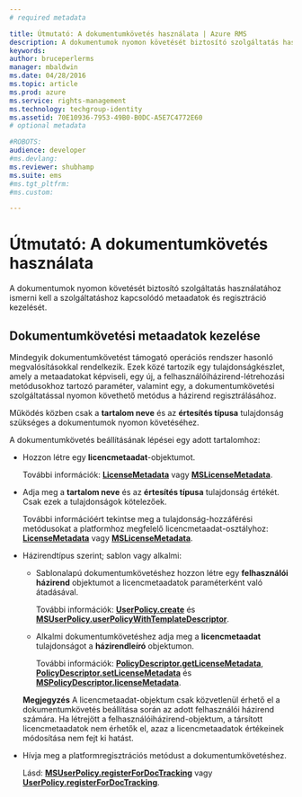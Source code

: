 ```yaml
---
# required metadata

title: Útmutató: A dokumentumkövetés használata | Azure RMS
description: A dokumentumok nyomon követését biztosító szolgáltatás használatához ismerni kell a szolgáltatáshoz kapcsolódó metaadatok és regisztráció kezelését.
keywords:
author: bruceperlerms
manager: mbaldwin
ms.date: 04/28/2016
ms.topic: article
ms.prod: azure
ms.service: rights-management
ms.technology: techgroup-identity
ms.assetid: 70E10936-7953-49B0-B0DC-A5E7C4772E60
# optional metadata

#ROBOTS:
audience: developer
#ms.devlang:
ms.reviewer: shubhamp
ms.suite: ems
#ms.tgt_pltfrm:
#ms.custom:

---
```


# Útmutató: A dokumentumkövetés használata

A dokumentumok nyomon követését biztosító szolgáltatás használatához ismerni kell a szolgáltatáshoz kapcsolódó metaadatok és regisztráció kezelését.

## Dokumentumkövetési metaadatok kezelése

Mindegyik dokumentumkövetést támogató operációs rendszer hasonló megvalósításokkal rendelkezik. Ezek közé tartozik egy tulajdonságkészlet, amely a metaadatokat képviseli, egy új, a felhasználóiházirend-létrehozási metódusokhoz tartozó paraméter, valamint egy, a dokumentumkövetési szolgáltatással nyomon követhető metódus a házirend regisztrálásához.

Működés közben csak a **tartalom neve** és az **értesítés típusa** tulajdonság szükséges a dokumentumok nyomon követéséhez.

A dokumentumkövetés beállításának lépései egy adott tartalomhoz:

-   Hozzon létre egy **licencmetaadat**-objektumot.

    További információk: [**LicenseMetadata**](/rights-management/sdk/4.2/api/android/com.microsoft.rightsmanagement#msipcthin2_licensemetadata_interface_java) vagy [**MSLicenseMetadata**](/rights-management/sdk/4.2/api/iOS/mslicensemetadata#msipcthin2_mslicensemetadata_class_objc).

-   Adja meg a **tartalom neve** és az **értesítés típusa** tulajdonság értékét. Csak ezek a tulajdonságok kötelezőek.

    További információért tekintse meg a tulajdonság-hozzáférési metódusokat a platformhoz megfelelő licencmetaadat-osztályhoz: [**LicenseMetadata**](/rights-management/sdk/4.2/api/android/com.microsoft.rightsmanagement#msipcthin2_licensemetadata_interface_java) vagy [**MSLicenseMetadata**](/rights-management/sdk/4.2/api/iOS/mslicensemetadata#msipcthin2_mslicensemetadata_class_objc).

-   Házirendtípus szerint; sablon vagy alkalmi:

    -   Sablonalapú dokumentumkövetéshez hozzon létre egy **felhasználói házirend** objektumot a licencmetaadatok paraméterként való átadásával.

        További információk: [**UserPolicy.create**](/rights-management/sdk/4.2/api/android/userpolicy#msipcthin2_userpolicy_class_java) és [**MSUserPolicy.userPolicyWithTemplateDescriptor**](/rights-management/sdk/4.2/api/iOS/msuserpolicy#msipcthin2_msuserpolicy_templatedescriptor_property_objc).

    -   Alkalmi dokumentumkövetéshez adja meg a **licencmetaadat** tulajdonságot a **házirendleíró** objektumon.

        További információk: [**PolicyDescriptor.getLicenseMetadata**](/rights-management/sdk/4.2/api/android/policydescriptor#msipcthin2_policydescriptor_interface_java), [**PolicyDescriptor.setLicenseMetadata**](/rights-management/sdk/4.2/api/android/policydescriptor#msipcthin2_policydescriptor_setlicensemetadata_java) és [**MSPolicyDescriptor.licenseMetadata**](/rights-management/sdk/4.2/api/iOS/mspolicydescriptor#msipcthin2_mspolicydescriptor_licensemetadata_property_objc).

    **Megjegyzés**  A licencmetaadat-objektum csak közvetlenül érhető el a dokumentumkövetés beállítása során az adott felhasználói házirend számára. Ha létrejött a felhasználóiházirend-objektum, a társított licencmetaadatok nem érhetők el, azaz a licencmetaadatok értékeinek módosítása nem fejt ki hatást.

     

-   Hívja meg a platformregisztrációs metódust a dokumentumkövetéshez.

    Lásd: [**MSUserPolicy.registerForDocTracking**](/rights-management/sdk/4.2/api/iOS/msuserpolicy#msipcthin2_msuserpolicy_registerfordoctracking_userid_authenticationcallback_completionblock_method_objc) vagy [**UserPolicy.registerForDocTracking**](/rights-management/sdk/4.2/api/iOS/msuserpolicy#msipcthin2_msuserpolicy_registerfordoctracking_userid_authenticationcallback_completionblock_method_objc).

 

 


<!--HONumber=Jun16_HO2-->


